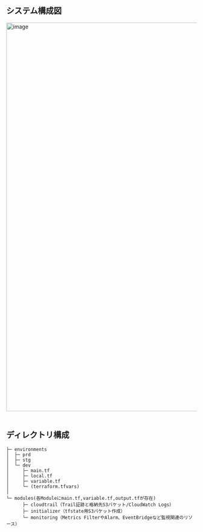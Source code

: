 ## システム構成図
<img width="1026" alt="image" src="https://github.com/user-attachments/assets/74149cdf-d88e-4591-b3b7-6853dd827700" />
<br><br>

## ディレクトリ構成
```
├─ environments
│  ├─ prd
│  ├─ stg
│  └─ dev
│     ├─ main.tf
│     ├─ local.tf
│     ├─ variable.tf
│     └─ (terraform.tfvars)
│
└─ modules(各Moduleにmain.tf,variable.tf,output.tfが存在)
      ├─ cloudtrail（Trail証跡と格納先S3バケット/CloudWatch Logs）
      ├─ initializer（tfstate用S3バケット作成）
      └─ monitoring（Metrics FilterやAlarm、EventBridgeなど監視関連のリソース）
```
